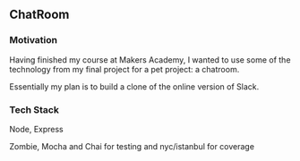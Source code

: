 ## ChatRoom

### Motivation

Having finished my course at Makers Academy, I wanted to use some of the technology from my final project for a pet project: a chatroom.

Essentially my plan is to build a clone of the online version of Slack.

### Tech Stack

Node, Express

Zombie, Mocha and Chai for testing and nyc/istanbul for coverage

